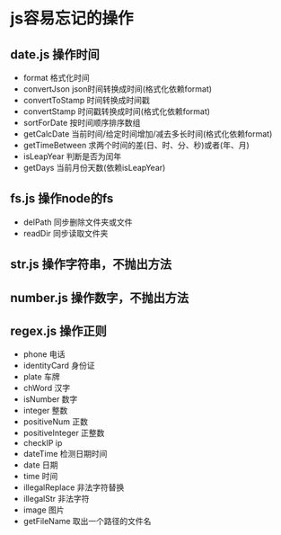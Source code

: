 # js容易忘记的操作

## date.js 操作时间
* format 格式化时间
* convertJson json时间转换成时间(格式化依赖format)
* convertToStamp 时间转换成时间戳
* convertStamp 时间戳转换成时间(格式化依赖format)
* sortForDate 按时间顺序排序数组
* getCalcDate 当前时间/给定时间增加/减去多长时间(格式化依赖format)
* getTimeBetween 求两个时间的差(日、时、分、秒)或者(年、月)
* isLeapYear 判断是否为闰年
* getDays 当前月份天数(依赖isLeapYear)

## fs.js 操作node的fs
* delPath 同步删除文件夹或文件
* readDir 同步读取文件夹

## str.js 操作字符串，不抛出方法

## number.js 操作数字，不抛出方法

## regex.js 操作正则
* phone 电话
* identityCard 身份证
* plate 车牌
* chWord 汉字
* isNumber 数字
* integer 整数
* positiveNum 正数
* positiveInteger 正整数
* checkIP ip
* dateTime 检测日期时间
* date 日期
* time 时间
* illegalReplace 非法字符替换
* illegalStr 非法字符
* image 图片
* getFileName 取出一个路径的文件名
